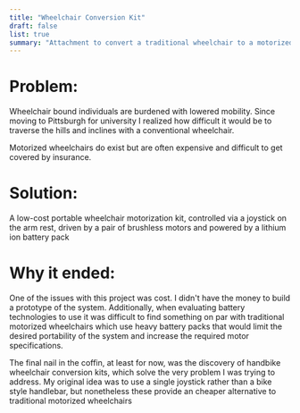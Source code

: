 ```yaml
---
title: "Wheelchair Conversion Kit"
draft: false
list: true
summary: "Attachment to convert a traditional wheelchair to a motorized one"
---
```


# Problem:
Wheelchair bound individuals are burdened with lowered mobility. Since moving to Pittsburgh for university I realized how difficult it would be to traverse the hills and inclines with a conventional wheelchair.

Motorized wheelchairs do exist but are often expensive and difficult to get covered by insurance.

# Solution:
A low-cost portable wheelchair motorization kit, controlled via a joystick on the arm rest, driven by a pair of brushless motors and powered by a lithium ion battery pack

# Why it ended:
One of the issues with this project was cost. I didn't have the money to build a prototype of the system. Additionally, when evaluating battery technologies to use it was difficult to find something on par with traditional motorized wheelchairs which use heavy battery packs that would limit the desired portability of the system and increase the required motor specifications.

The final nail in the coffin, at least for now, was the discovery of handbike wheelchair conversion kits, which solve the very problem I was trying to address. My original idea was to use a single joystick rather than a bike style handlebar, but nonetheless these provide an cheaper alternative to traditional motorized wheelchairs